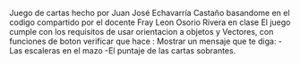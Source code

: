 Juego de cartas hecho por Juan José Echavarría Castaño basandome en el codigo compartido por el docente Fray Leon Osorio Rivera en clase
El juego cumple con los requisitos de usar orientacion a objetos y Vectores, con funciones de boton verificar que hace : 
Mostrar un mensaje que te diga:
-Las escaleras en el mazo
-El puntaje de las cartas sobrantes.
